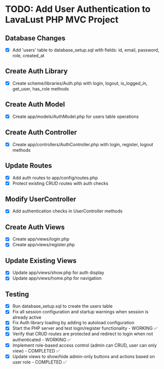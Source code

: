 # TODO: Add User Authentication to LavaLust PHP MVC Project

## Database Changes
- [x] Add 'users' table to database_setup.sql with fields: id, email, password, role, created_at

## Create Auth Library
- [x] Create scheme/libraries/Auth.php with login, logout, is_logged_in, get_user, has_role methods

## Create Auth Model
- [x] Create app/models/AuthModel.php for users table operations

## Create Auth Controller
- [x] Create app/controllers/AuthController.php with login, register, logout methods

## Update Routes
- [x] Add auth routes to app/config/routes.php
- [x] Protect existing CRUD routes with auth checks

## Modify UserController
- [x] Add authentication checks in UserController methods

## Create Auth Views
- [x] Create app/views/login.php
- [x] Create app/views/register.php

## Update Existing Views
- [x] Update app/views/show.php for auth display
- [x] Update app/views/home.php for navigation

## Testing
- [x] Run database_setup.sql to create the users table
- [x] Fix all session configuration and startup warnings when session is already active
- [x] Fix Auth library loading by adding to autoload configuration
- [x] Start the PHP server and test login/register functionality - WORKING ✅
- [x] Verify that CRUD routes are protected and redirect to login when not authenticated - WORKING ✅
- [x] Implement role-based access control (admin can CRUD, user can only view) - COMPLETED ✅
- [x] Update views to show/hide admin-only buttons and actions based on user role - COMPLETED ✅
